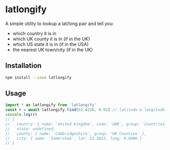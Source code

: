# latlongify

A simple utility to lookup a lat/long pair and tell you:

- which country it is in
- which UK county it is in (if in the UK)
- which US state it is in (if in the USA)
- the nearest UK town/city (if in the UK)

## Installation

```sh
npm install --save latlongify
```

## Usage

```js
import * as latlongify from 'latlongify'
const r = await latlongify.find(52.4226, 0.01) // latitude & longitude
console.log(r)
// {
//   country: { name: 'United Kingdom', code: 'GBR', group: 'Countries' },
//   state: undefined,
//   county: { name: 'Cambridgeshire', group: 'UK Counties' },
//   city: { name: 'Somersham', lat: 52.3823, long: 0.0006 }
// }
```

